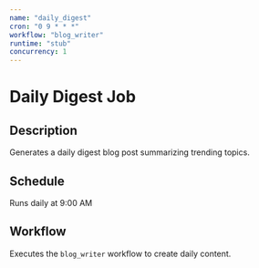```yaml
---
name: "daily_digest"
cron: "0 9 * * *"
workflow: "blog_writer"
runtime: "stub"
concurrency: 1
---
```


# Daily Digest Job

## Description
Generates a daily digest blog post summarizing trending topics.

## Schedule
Runs daily at 9:00 AM

## Workflow
Executes the `blog_writer` workflow to create daily content.